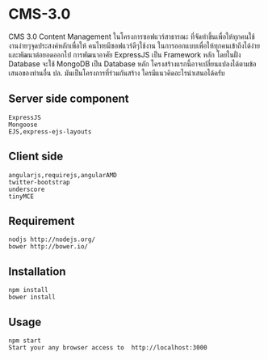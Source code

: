 CMS-3.0
=======

CMS 3.0 Content Management ในโครงการซอฟแวร์สาธารณะ ที่จัดทำขึ้นเพื่อให้ทุกคนใช้งานง่ายๆจุดประสงค์หลักเพื่อให้ คนไทยมีซอฟแวร์ดีๆใช้งาน ในการออกแบบเพื่อให้ทุกคนเข้าถึงได้ง่าย และพัฒนาต่อยอดออกไป การพัฒนาอาศัย ExpressJS เป็น Framework หลัก โดยในฝั่ง Database จะใช้ MongoDB เป็น Database หลัก
โครงสร้างแรกนี้อาจเปลี่ยนแปลงได้ตามข้อเสนอของท่านอื่น ปล. มันเป็นโครงการที่ร่วมกันสร้าง ใครมีแนวคิดอะไรนำเสนอได้ครับ

## Server side component
    ExpressJS
    Mongoose
    EJS,express-ejs-layouts

## Client side
    angularjs,requirejs,angularAMD
    twitter-bootstrap
    underscore
    tinyMCE

## Requirement
    nodjs http://nodejs.org/
    bower http://bower.io/

## Installation
    npm install
    bower install

## Usage
    npm start
    Start your any browser access to  http://localhost:3000
